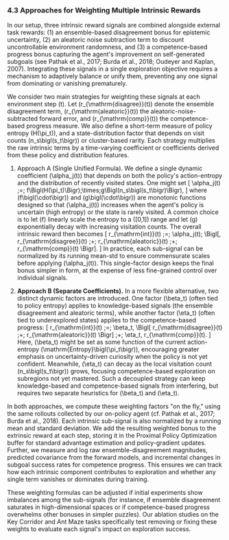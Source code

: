 ### 4.3 Approaches for Weighting Multiple Intrinsic Rewards

In our setup, three intrinsic reward signals are combined alongside external task rewards: (1) an ensemble-based disagreement bonus for epistemic uncertainty, (2) an aleatoric noise subtraction term to discount uncontrollable environment randomness, and (3) a competence-based progress bonus capturing the agent's improvement on self-generated subgoals (see Pathak et al., 2017; Burda et al., 2018; Oudeyer and Kaplan, 2007). Integrating these signals in a single exploration objective requires a mechanism to adaptively balance or unify them, preventing any one signal from dominating or vanishing prematurely.

We consider two main strategies for weighting these signals at each environment step \(t\). Let \(r_{\mathrm{disagree}}(t)\) denote the ensemble disagreement term, \(r_{\mathrm{aleatoric}}(t)\) the aleatoric-noise-subtracted forward error, and \(r_{\mathrm{comp}}(t)\) the competence-based progress measure. We also define a short-term measure of policy entropy \(H(\pi_t)\), and a state-distribution factor that depends on visit counts \(n_s\bigl(s_t\bigr)\) or cluster-based rarity. Each strategy multiplies the raw intrinsic terms by a time-varying coefficient or coefficients derived from these policy and distribution features.

1. Approach A (Single Unified Formula). We define a single dynamic coefficient \(\alpha_j(t)\) that depends on both the policy's action-entropy and the distribution of recently visited states. One might set
   \[
     \alpha_j(t) \;=\; f\Bigl(H(\pi_t)\Bigr)\;\times\;g\Bigl(n_s\bigl(s_t\bigr)\Bigr),
   \]
   where \(f\bigl(\cdot\bigr)\) and \(g\bigl(\cdot\bigr)\) are monotonic functions designed so that \(\alpha_j(t)\) increases when the agent's policy is uncertain (high entropy) or the state is rarely visited. A common choice is to let \(f\) linearly scale the entropy to a \([0,1]\) range and let \(g\) exponentially decay with increasing visitation counts. The overall intrinsic reward then becomes
   \[
     r_{\mathrm{int}}(t)
     \;=\;
     \alpha_j(t)\;
     \Bigl[\,
       r_{\mathrm{disagree}}(t)
       \;+\;
       r_{\mathrm{aleatoric}}(t)
       \;+\;
       r_{\mathrm{comp}}(t)
     \Bigr].
   \]
   In practice, each sub-signal can be normalized by its running mean-std to ensure commensurate scales before applying \(\alpha_j(t)\). This single-factor design keeps the final bonus simpler in form, at the expense of less fine-grained control over individual signals.

2. **Approach B (Separate Coefficients).** In a more flexible alternative, two distinct dynamic factors are introduced. One factor \(\beta_t\) (often tied to policy entropy) applies to knowledge-based signals (the ensemble disagreement and aleatoric terms), while another factor \(\eta_t\) (often tied to underexplored states) applies to the competence-based progress:
   \[
     r_{\mathrm{int}}(t)
     \;=\;
     \beta_t\,
     \Bigl[
       r_{\mathrm{disagree}}(t)
       \;+\;
       r_{\mathrm{aleatoric}}(t)
     \Bigr]
     \;+\;
     \eta_t\,
     r_{\mathrm{comp}}(t).
   \]
   Here, \(\beta_t\) might be set as some function of the current action-entropy \(\mathrm{Entropy}\bigl(\pi_t\bigr)\), encouraging greater emphasis on uncertainty-driven curiosity when the policy is not yet confident. Meanwhile, \(\eta_t\) can decay as the local visitation count \(n_s\bigl(s_t\bigr)\) grows, focusing competence-based exploration on subregions not yet mastered. Such a decoupled strategy can keep knowledge-based and competence-based signals from interfering, but requires two separate heuristics for \(\beta_t\) and \(\eta_t\).

In both approaches, we compute these weighting factors "on the fly," using the same rollouts collected by our on-policy agent (cf. Pathak et al., 2017; Burda et al., 2018). Each intrinsic sub-signal is also normalized by a running mean and standard deviation. We add the resulting weighted bonus to the extrinsic reward at each step, storing it in the Proximal Policy Optimization buffer for standard advantage estimation and policy-gradient updates. Further, we measure and log raw ensemble-disagreement magnitudes, predicted covariance from the forward models, and incremental changes in subgoal success rates for competence progress. This ensures we can track how each intrinsic component contributes to exploration and whether any single term vanishes or dominates during training.

These weighting formulas can be adjusted if initial experiments show imbalances among the sub-signals (for instance, if ensemble disagreement saturates in high-dimensional spaces or if competence-based progress overwhelms other bonuses in simpler puzzles). Our ablation studies on the Key Corridor and Ant Maze tasks specifically test removing or fixing these weights to evaluate each signal's impact on exploration success.

